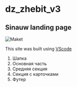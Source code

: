 # dz_zhebit_v3
## Sinauw landing page

![Maket](https://www.figma.com/file/mru2ovmywx83AH2ZSxuNqO/Sinaw-(flex-%2F-forms-%2F-position-%2F-hover)-(Copy)?node-id=101%3A2)

This site was built using [VScode](
https://code.visualstudio.com) 

1. Шапка
2. Основная часть
3. Средняя секция
4. Секция с карточками
5. Футер
